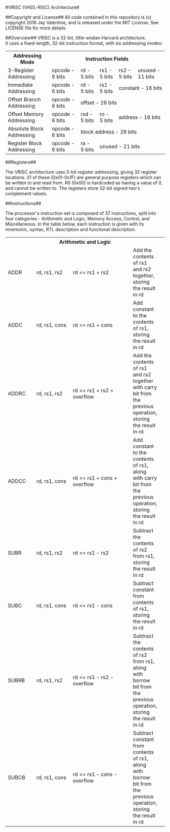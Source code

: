 #VRISC (VHDL-RISC) Architecture#

##Copyright and License##
All code contained in this repository is (c) copyright 2016 Jay Valentine, and is released under the MIT License.
See LICENSE file for more details.

##Overview##
VRISC is a 32-bit, little-endian Harvard architecture. <br>
It uses a fixed-length, 32-bit instruction format, with six addressing modes:
<table>
  <tr>
    <th>Addressing Mode</th>
    <th colspan="5">Instruction Fields</th>
  </tr>
  
  <tr>
    <td>3-Register Addressing</td>
    <td>opcode - 6 bits</td>
    <td>rd - 5 bits</td>
    <td>rs1 - 5 bits</td>
    <td>rs2 - 5 bits</td>
    <td>unused - 11 bits</td>
  </tr>
  
  <tr>
    <td>Immediate Addressing</td>
    <td>opcode - 6 bits</td>
    <td>rd - 5 bits</td>
    <td>rs1 - 5 bits</td>
    <td colspan="2">constant - 16 bits</td>
  </tr>
  
  <tr>
    <td>Offset Branch Addressing</td>
    <td>opcode - 6 bits</td>
    <td colspan="4">offset - 26 bits</td>
  </tr>
  
  <tr>
    <td>Offset Memory Addressing</td>
    <td>opcode - 6 bits</td>
    <td>rsd - 5 bits</td>
    <td>ro - 5 bits</td>
    <td colspan="2">address - 16 bits</td>
  </tr>
  
  <tr>
    <td>Absolute Block Addressing</td>
    <td>opcode - 6 bits</td>
    <td colspan="4">block address - 26 bits</td>
  </tr>
  
  <tr>
    <td>Register Block Addressing</td>
    <td>opcode - 6 bits</td>
    <td>ra - 5 bits</td>
    <td colspan="3">unused - 21 bits</td>
  </tr>
</table>
    
##Registers##

The VRISC architecture uses 5-bit register addressing, giving 32 register locations. 31 of these (0x01-0x1F) are general purpose registers which can be written to and read from. R0 (0x00) is hardcoded as having a value of 0, and cannot be written to. The registers store 32-bit signed two's complement values.

##Instructions##

The processor's instruction set is composed of 37 instructions, split into four categories - Arithmetic and Logic, Memory Access, Control, and Miscellaneous. In the table below, each instruction is given with its mnemonic, syntax, RTL description and functional description.

<table>
  <col width="100px" />
  <col width="150px" />
  <col width="250px" />
  <tr>
    <th colspan="5">Arithmetic and Logic</th>
  </tr>
  
  <tr>
    <td>ADDR</td>
    <td>rd, rs1, rs2</td>
    <td>rd <= rs1 + rs2</td>
    <td>Add the contents of rs1 and rs2 together, storing the result in rd</td>
  </tr>
  <tr>
    <td>ADDC</td>
    <td>rd, rs1, cons</td>
    <td>rd <= rs1 + cons</td>
    <td>Add constant to the contents of rs1, storing the result in rd</td>
  </tr>
  <tr>
    <td>ADDRC</td>
    <td>rd, rs1, rs2</td>
    <td>rd <= rs1 + rs2 + overflow</td>
    <td>Add the contents of rs1 and rs2 together with carry bit from the previous operation, storing the result in rd</td>
  </tr>
  <tr>
    <td>ADDCC</td>
    <td>rd, rs1, cons</td>
    <td>rd <= rs1 + cons + overflow</td>
    <td>Add constant to the contents of rs1, along with carry bit from the previous operation, storing the result in rd</td>
  </tr>
  
  <tr>
    <td>SUBR</td>
    <td>rd, rs1, rs2</td>
    <td>rd <= rs1 - rs2</td>
    <td>Subtract the contents of rs2 from rs1, storing the result in rd</td>
  </tr>
  <tr>
    <td>SUBC</td>
    <td>rd, rs1, cons</td>
    <td>rd <= rs1 - cons</td>
    <td>Subtract constant from contents of rs1, storing the result in rd</td>
  </tr>
  <tr>
    <td>SUBRB</td>
    <td>rd, rs1, rs2</td>
    <td>rd <= rs1 - rs2 - overflow</td>
    <td>Subtract the contents of rs2 from rs1, along with borrow bit from the previous operation, storing the result in rd<td>
  </tr>
  <tr>
    <td>SUBCB</td>
    <td>rd, rs1, cons</td>
    <td>rd <= rs1 - cons - overflow</td>
    <td>Subtract constant from contents of rs1, along with borrow bit from the previous operation, storing the result in rd</td>
  </tr>
  
  
  
</table>
